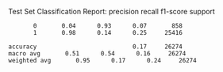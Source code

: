 Test Set Classification Report:
              precision    recall  f1-score   support

           0       0.04      0.93      0.07       858
           1       0.98      0.14      0.25     25416

    accuracy                           0.17     26274
    macro avg       0.51      0.54      0.16     26274
    weighted avg       0.95      0.17      0.24     26274
